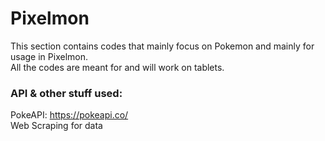 # Pixelmon
This section contains codes that mainly focus on Pokemon and mainly for usage in Pixelmon.
<br>
All the codes are meant for and will work on tablets.

### API & other stuff used:
PokeAPI: https://pokeapi.co/
<br>
Web Scraping for data